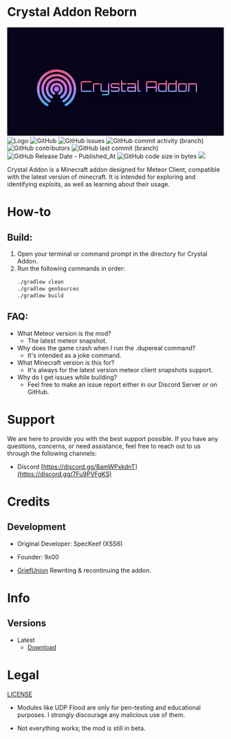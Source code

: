 # Crystal Addon Reborn

![Logo](images/Banner.jpg)
![Logo](https://cdn.discordapp.com/attachments/1176921428801618020/1176921448686833674/approved.png)
![GitHub](https://img.shields.io/github/license/GriefUnion/Crystal-Addon-Reborn)
![GitHub issues](https://img.shields.io/github/issues/GriefUnion/Crystal-Addon-Reborn)
![GitHub commit activity (branch)](https://img.shields.io/github/commit-activity/t/GriefUnion/Crystal-Addon-Reborn)
![GitHub contributors](https://img.shields.io/github/contributors/GriefUnion/Crystal-Addon-Reborn)
![GitHub last commit (branch)](https://img.shields.io/github/last-commit/GriefUnion/Crystal-Addon-Reborn/master)
![GitHub Release Date - Published_At](https://img.shields.io/github/release-date/GriefUnion/Crystal-Addon-Reborn)
![GitHub code size in bytes](https://img.shields.io/github/languages/code-size/GriefUnion/Crystal-Addon-Reborn)
[![](https://tokei.rs/b1/github/GriefUnion/Crystal-Addon-Reborn?category=lines)](https://github.com/GriefUnion/Crystal-Addon-Reborn)

Crystal Addon is a Minecraft addon designed for Meteor Client, compatible with the latest version of minecraft. It is intended for exploring and identifying exploits, as well as learning about their usage.

# How-to
## Build:
1. Open your terminal or command prompt in the directory for Crystal Addon.
2. Run the following commands in order:
    ```shell
   ./gradlew clean
    ./gradlew genSources
    ./gradlew build
    ```
   
## FAQ:
* What Meteor version is the mod?
  * The latest meteor snapshot.
* Why does the game crash when I run the .dupereal command?
  * It's intended as a joke command.
* What Minecraft version is this for?
  * It's always for the latest version meteor client snapshots support.
* Why do I get issues while building? 
  * Feel free to make an issue report either in our Discord Server or on GitHub.

# Support

We are here to provide you with the best support possible. If you have any questions, concerns, or need assistance, feel free to reach out to us through the following channels:

* Discord [https://discord.gg/8amWPxkdnT](https://discord.gg/7Fu9PVFgKS)

# Credits

## Development

* Original Developer: SpecKeef (XSS6)

* Founder: 9x00

* [GriefUnion](https://github.com/GriefUnion) Rewriting & recontinuing the addon.

# Info 

## Versions
* Latest
  * [Download](https://github.com/GriefUnion/Crystal-Addon-Reborn/releases/latest)

# Legal

[LICENSE](https://github.com/GriefUnion/Crystal-Addon-Reborn/blob/master/LICENSE)

* Modules like UDP Flood are only for pen-testing and educational purposes. I strongly discourage any malicious use of them.

* Not everything works; the mod is still in beta.
